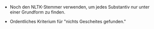 *  Noch den NLTK-Stemmer verwenden, um jedes Substantiv 
nur unter einer Grundform zu finden.

*  Ordentliches Kriterium für "nichts Gescheites gefunden."